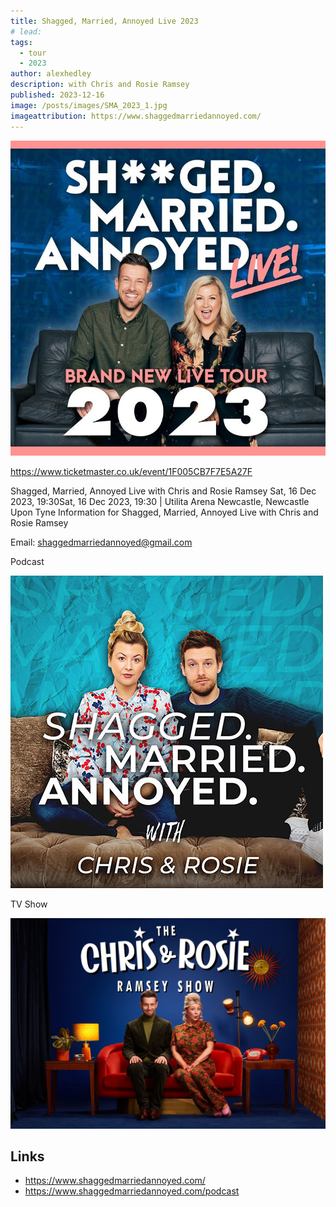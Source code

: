 ```yaml
---
title: Shagged, Married, Annoyed Live 2023
# lead:
tags:
  - tour
  - 2023
author: alexhedley
description: with Chris and Rosie Ramsey
published: 2023-12-16
image: /posts/images/SMA_2023_1.jpg
imageattribution: https://www.shaggedmarriedannoyed.com/
---
```


<!-- # Shagged, Married, Annoyed Live -->

![Shagged, Married, Annoyed Live](images/SMA_2023.jpg "Shagged, Married, Annoyed Live")

<!-- ![Shagged, Married, Annoyed Live](images/SMA_2023_1.jpg "Shagged, Married, Annoyed Live") -->

https://www.ticketmaster.co.uk/event/1F005CB7F7E5A27F

Shagged, Married, Annoyed Live with Chris and Rosie Ramsey
Sat, 16 Dec 2023, 19:30Sat, 16 Dec 2023, 19:30 | Utilita Arena Newcastle, Newcastle Upon Tyne
Information for Shagged, Married, Annoyed Live with Chris and Rosie Ramsey

Email: shaggedmarriedannoyed@gmail.com

Podcast

![Shagged, Married, Annoyed](images/SMA-podcast.jpg "Shagged, Married, Annoyed")

TV Show

![The Chris and Rosie Ramsey Show](images/C&RR_Show.jpg "The Chris and Rosie Ramsey Show")

## Links

- https://www.shaggedmarriedannoyed.com/
- https://www.shaggedmarriedannoyed.com/podcast

